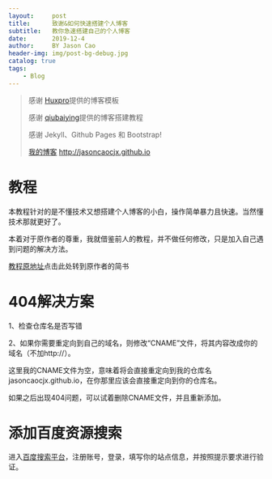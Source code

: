```yaml
---
layout:     post
title:      致谢&如何快速搭建个人博客
subtitle:   教你急速搭建自己的个人博客
date:       2019-12-4
author:     BY Jason Cao
header-img: img/post-bg-debug.jpg
catalog: true
tags:
    - Blog
---
```


> 感谢 [Huxpro](https://github.com/huxpro)提供的博客模板
>
> 感谢 [qiubaiying](https://github.com/qiubaiying/qiubaiying.github.io)提供的博客搭建教程
> 
> 感谢 Jekyll、Github Pages 和 Bootstrap!
>
> [我的博客](http://jasoncaocjx.github.io) http://jasoncaocjx.github.io

# 教程
本教程针对的是不懂技术又想搭建个人博客的小白，操作简单暴力且快速。当然懂技术那就更好了。

本着对于原作者的尊重，我就借鉴前人的教程，并不做任何修改，只是加入自己遇到问题的解决方法。

[教程原地址](https://www.jianshu.com/p/e68fba58f75c)点击此处转到原作者的简书

# 404解决方案
1、检查仓库名是否写错

2、如果你需要重定向到自己的域名，则修改“CNAME”文件，将其内容改成你的域名（不加http://）。

这里我的CNAME文件为空，意味着将会直接重定向到我的仓库名jasoncaocjx.github.io，在你那里应该会直接重定向到你的仓库名。

如果之后出现404问题，可以试着删除CNAME文件，并且重新添加。

# 添加百度资源搜索
进入[百度搜索平台](https://ziyuan.baidu.com)，注册账号，登录，填写你的站点信息，并按照提示要求进行验证。

